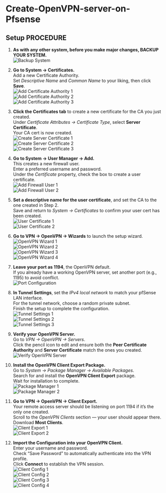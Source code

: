 # Create-OpenVPN-server-on-Pfsense

## Setup PROCEDURE

1. **As with any other system, before you make major changes, BACKUP YOUR SYSTEM.**  
   ![Backup System](https://i.ibb.co/Y7v1v16Y/Screenshot-115.png)

2. **Go to System → Certificates.**  
   Add a new Certificate Authority.  
   Set *Descriptive Name* and *Common Name* to your liking, then click **Save**.  
   ![Add Certificate Authority 1](https://i.ibb.co/MyDgcsJR/Screenshot-97.png)  
   ![Add Certificate Authority 2](https://i.ibb.co/hF01q4kK/Screenshot-99.png)  
   ![Add Certificate Authority 3](https://i.ibb.co/kW4dSgm/Screenshot-100.png)

3. **Click the Certificates tab** to create a new certificate for the CA you just created.  
   Under *Certificate Attributes → Certificate Type*, select **Server Certificate**.  
   Your CA cert is now created.  
   ![Create Server Certificate 1](https://i.ibb.co/YBPKxCW2/Screenshot-103.png)  
   ![Create Server Certificate 2](https://i.ibb.co/YBPKxCW2/Screenshot-103.png)  
   ![Create Server Certificate 3](https://i.ibb.co/vxN3WJcc/Screenshot-105.png)

4. **Go to System → User Manager → Add.**  
   This creates a new firewall user.  
   Enter a preferred username and password.  
   Under the *Certificate* property, check the box to create a user certificate.  
   ![Add Firewall User 1](https://i.ibb.co/ZRYSv42r/Screenshot-106.png)  
   ![Add Firewall User 2](https://i.ibb.co/5hVxxnrc/Screenshot-107.png)

5. **Set a descriptive name for the user certificate**, and set the CA to the one created in Step 2.  
   Save and return to *System → Certificates* to confirm your user cert has been created.  
   ![User Certificate 1](https://i.ibb.co/HfV89db6/Screenshot-108.png)  
   ![User Certificate 2](https://i.ibb.co/fRcXkpr/Screenshot-109.png)

6. **Go to VPN → OpenVPN → Wizards** to launch the setup wizard.  
   ![OpenVPN Wizard 1](https://i.ibb.co/LDfbHvYL/Screenshot-110.png)  
   ![OpenVPN Wizard 2](https://i.ibb.co/39VLmkW1/Screenshot-111.png)  
   ![OpenVPN Wizard 3](https://i.ibb.co/YB7KTLH0/Screenshot-112.png)  
   ![OpenVPN Wizard 4](https://i.ibb.co/bjhdyX58/Screenshot-113.png)

7. **Leave your port as 1194**, the OpenVPN default.  
   If you already have a working OpenVPN server, set another port (e.g., 1195) to avoid conflict.  
   ![Port Configuration](https://i.ibb.co/VYLwCkZ8/Screenshot-114.png)

8. **In Tunnel Settings**, set the *IPv4 local network* to match your pfSense LAN interface.  
   For the tunnel network, choose a random private subnet.  
   Finish the setup to complete the configuration.  
   ![Tunnel Settings 1](https://i.ibb.co/xqtBScSs/Screenshot-117.png)  
   ![Tunnel Settings 2](https://i.ibb.co/tptYHQ5X/Screenshot-118.png)  
   ![Tunnel Settings 3](https://i.ibb.co/hF7tm616/Screenshot-119.png)

9. **Verify your OpenVPN Server.**  
   Go to *VPN → OpenVPN → Servers*.  
   Click the pencil icon to edit and ensure both the **Peer Certificate Authority** and **Server Certificate** match the ones you created.  
   ![Verify OpenVPN Server](https://i.ibb.co/RTW8ynQQ/Screenshot-123.png)

10. **Install the OpenVPN Client Export Package.**  
    Go to *System → Package Manager → Available Packages*.  
    Search for and install the **OpenVPN Client Export** package.  
    Wait for installation to complete.  
    ![Package Manager 1](https://i.ibb.co/hF7tm616/Screenshot-119.png)  
    ![Package Manager 2](https://i.ibb.co/FkWxHcQ2/Screenshot-121.png)

11. **Go to VPN → OpenVPN → Client Export.**  
    Your remote access server should be listening on port 1194 if it’s the only one created.  
    Scroll to the *OpenVPN Clients* section — your user should appear there.  
    Download **Most Clients**.  
    ![Client Export 1](https://i.ibb.co/mr6PnyKS/Screenshot-124.png)  
    ![Client Export 2](https://i.ibb.co/Q7DmGWCJ/Screenshot-125.png)

12. **Import the Configuration into your OpenVPN Client.**  
    Enter your username and password.  
    Check “Save Password” to automatically authenticate into the VPN profile.  
    Click **Connect** to establish the VPN session.  
    ![Client Config 1](https://i.ibb.co/Q7DmGWCJ/Screenshot-125.png)  
    ![Client Config 2](https://i.ibb.co/mCvFqPwn/Screenshot-128.png)  
    ![Client Config 3](https://i.ibb.co/d49nr7jD/Screenshot-129.png)  
    ![Client Config 4](https://i.ibb.co/WvZJrZMm/Screenshot-131.png)

